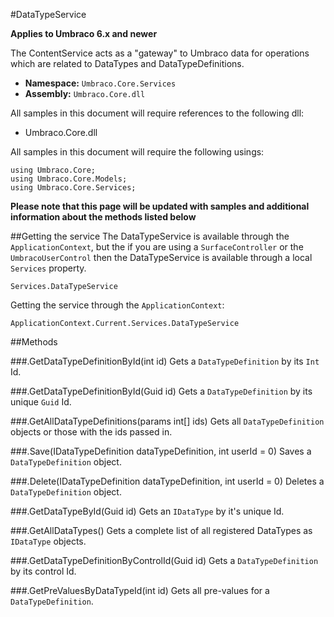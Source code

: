 #DataTypeService

**Applies to Umbraco 6.x and newer**

The ContentService acts as a "gateway" to Umbraco data for operations which are related to DataTypes and DataTypeDefinitions.

 * **Namespace:** `Umbraco.Core.Services` 
 * **Assembly:** `Umbraco.Core.dll`

All samples in this document will require references to the following dll:

* Umbraco.Core.dll

All samples in this document will require the following usings:
	
	using Umbraco.Core;
	using Umbraco.Core.Models;
	using Umbraco.Core.Services;

**Please note that this page will be updated with samples and additional information about the methods listed below**

##Getting the service
The DataTypeService is available through the `ApplicationContext`, but the if you are using a `SurfaceController` or the `UmbracoUserControl` then the DataTypeService is available through a local `Services` property.

	Services.DataTypeService

Getting the service through the `ApplicationContext`:

	ApplicationContext.Current.Services.DataTypeService

##Methods

###.GetDataTypeDefinitionById(int id)
Gets a `DataTypeDefinition` by its `Int` Id.

###.GetDataTypeDefinitionById(Guid id)
Gets a `DataTypeDefinition` by its unique `Guid` Id.

###.GetAllDataTypeDefinitions(params int[] ids)
Gets all `DataTypeDefinition` objects or those with the ids passed in.

###.Save(IDataTypeDefinition dataTypeDefinition, int userId = 0)
Saves a `DataTypeDefinition` object.

###.Delete(IDataTypeDefinition dataTypeDefinition, int userId = 0)
Deletes a `DataTypeDefinition` object.

###.GetDataTypeById(Guid id)
Gets an `IDataType`  by it's unique Id.

###.GetAllDataTypes()
Gets a complete list of all registered DataTypes as `IDataType` objects.

###.GetDataTypeDefinitionByControlId(Guid id)
Gets a `DataTypeDefinition` by its control Id.

###.GetPreValuesByDataTypeId(int id)
Gets all pre-values for a `DataTypeDefinition`.